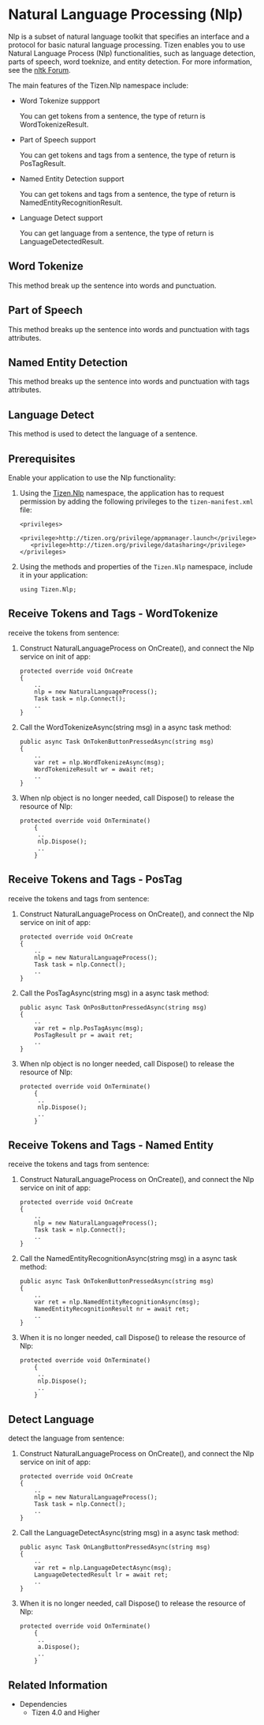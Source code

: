 # Natural Language Processing (Nlp)


Nlp is a subset of natural language toolkit that specifies an interface and a protocol for basic natural language processing. Tizen enables you to use Natural Language Process (Nlp) functionalities, such as language detection, parts of speech, word toeknize, and entity detection. For more information, see the [nltk Forum](http://www.nltk.org/).

The main features of the Tizen.Nlp namespace include:

-   Word Tokenize suppport

    You can get tokens from a sentence, the type of return is WordTokenizeResult.

-   Part of Speech support

    You can get tokens and tags from a sentence, the type of return is PosTagResult.

-   Named Entity Detection support

    You can get tokens and tags from a sentence, the type of return is NamedEntityRecognitionResult.

-   Language Detect support

    You can get language from a sentence, the type of return is LanguageDetectedResult.

## Word Tokenize
This method break up the sentence into words and punctuation.


## Part of Speech
This method breaks up the sentence into words and punctuation with tags attributes.


## Named Entity Detection
This method breaks up the sentence into words and punctuation with tags attributes.


## Language Detect
This method is used to detect the language of a sentence.


## Prerequisites

Enable your application to use the Nlp functionality:

1.  Using the [Tizen.Nlp](https://developer.tizen.org/dev-guide/csapi/api/Tizen.Nlp.html) namespace, the application has to request permission by adding the following privileges to the `tizen-manifest.xml` file:

    ```
    <privileges>
       <privilege>http://tizen.org/privilege/appmanager.launch</privilege>
       <privilege>http://tizen.org/privilege/datasharing</privilege>
    </privileges>
    ```

2.  Using the methods and properties of the `Tizen.Nlp` namespace, include it in your application:

    ```
    using Tizen.Nlp;
    ```

## Receive Tokens and Tags - WordTokenize

receive the tokens from sentence:

1.  Construct NaturalLanguageProcess on OnCreate(), and connect the Nlp service on init of app:

    ```
    protected override void OnCreate
    {
        ..
        nlp = new NaturalLanguageProcess();
        Task task = nlp.Connect();
        ..
    }
    ```

2.  Call the WordTokenizeAsync(string msg) in a async task method:

    ```
    public async Task OnTokenButtonPressedAsync(string msg)
    {
        ..
        var ret = nlp.WordTokenizeAsync(msg);
        WordTokenizeResult wr = await ret;
        ..
    }
    ```

3.  When nlp object is no longer needed, call Dispose() to release the resource of Nlp:

    ```
    protected override void OnTerminate()
        {
         ..
         nlp.Dispose();
         ..
        }
    ```


## Receive Tokens and Tags - PosTag

receive the tokens and tags from sentence:

1.  Construct NaturalLanguageProcess on OnCreate(), and connect the Nlp service on init of app:

    ```
    protected override void OnCreate
    {
        ..
        nlp = new NaturalLanguageProcess();
        Task task = nlp.Connect();
        ..
    }
    ```

2.  Call the PosTagAsync(string msg) in a async task method:

    ```
    public async Task OnPosButtonPressedAsync(string msg)
    {
        ..
        var ret = nlp.PosTagAsync(msg);
        PosTagResult pr = await ret;
        ..
    }
    ```

3.  When nlp object is no longer needed, call Dispose() to release the resource of Nlp:

    ```
    protected override void OnTerminate()
        {
         ..
         nlp.Dispose();
         ..
        }
    ```


## Receive Tokens and Tags - Named Entity

receive the tokens and tags from sentence:

1.  Construct NaturalLanguageProcess on OnCreate(), and connect the Nlp service on init of app:

    ```
    protected override void OnCreate
    {
        ..
        nlp = new NaturalLanguageProcess();
        Task task = nlp.Connect();
        ..
    }
    ```

2.  Call the NamedEntityRecognitionAsync(string msg) in a async task method:

    ```
    public async Task OnTokenButtonPressedAsync(string msg)
    {
        ..
        var ret = nlp.NamedEntityRecognitionAsync(msg);
        NamedEntityRecognitionResult nr = await ret;
        ..
    }
    ```

3.  When it is no longer needed, call Dispose() to release the resource of Nlp:

    ```
    protected override void OnTerminate()
        {
         ..
         nlp.Dispose();
         ..
        }
    ```



## Detect Language 

detect the language from sentence:

1.  Construct NaturalLanguageProcess on OnCreate(), and connect the Nlp service on init of app:

    ```
    protected override void OnCreate
    {
        ..
        nlp = new NaturalLanguageProcess();
        Task task = nlp.Connect();
        ..
    }
    ```

2.  Call the LanguageDetectAsync(string msg) in a async task method:

    ```
    public async Task OnLangButtonPressedAsync(string msg)
    {
        ..
        var ret = nlp.LanguageDetectAsync(msg);
        LanguageDetectedResult lr = await ret;
        ..
    }
    ```

3.  When it is no longer needed, call Dispose() to release the resource of Nlp:

    ```
    protected override void OnTerminate()
        {
         ..
         a.Dispose();
         ..
        }
    ```



## Related Information
* Dependencies
  -   Tizen 4.0 and Higher
